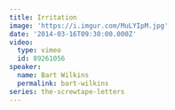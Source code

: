 ```yaml
---
title: Irritation
image: 'https://i.imgur.com/MuLYIpM.jpg'
date: '2014-03-16T09:30:00.000Z'
video:
  type: vimeo
  id: 89261056
speaker:
  name: Bart Wilkins
  permalink: bart-wilkins
series: the-screwtape-letters
---
```


